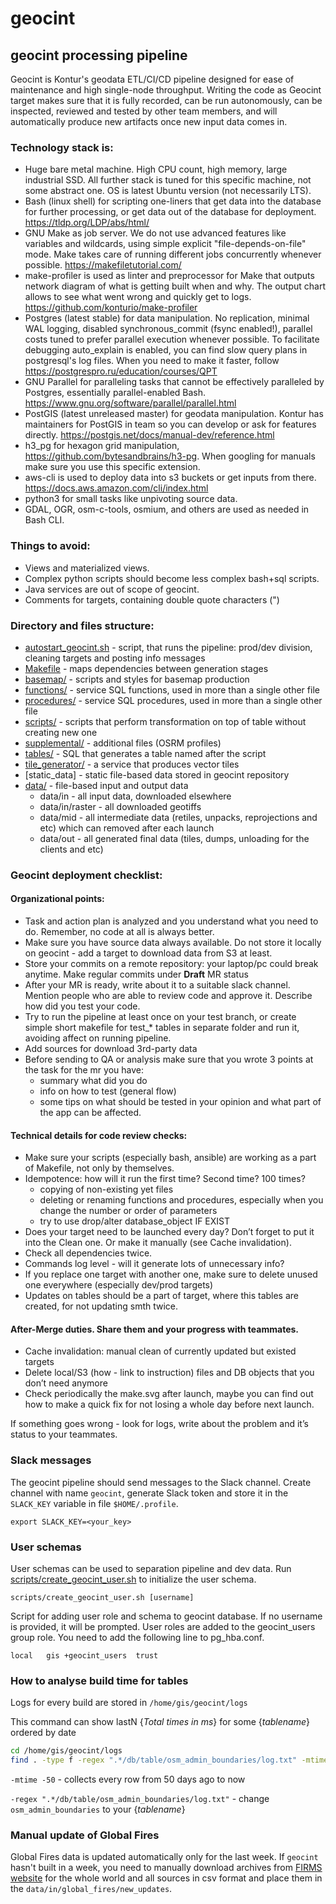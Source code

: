 # geocint

## geocint processing pipeline

Geocint is Kontur's geodata ETL/CI/CD pipeline designed for ease of maintenance and high single-node throughput. Writing
the code as Geocint target makes sure that it is fully recorded, can be run autonomously, can be inspected, reviewed and
tested by other team members, and will automatically produce new artifacts once new input data comes in.

### Technology stack is:

- Huge bare metal machine. High CPU count, high memory, large industrial SSD. All further stack is tuned for this
  specific machine, not some abstract one. OS is latest Ubuntu version (not necessarily LTS).
- Bash (linux shell) for scripting one-liners that get data into the database for further processing, or get data out of
  the database for deployment. https://tldp.org/LDP/abs/html/
- GNU Make as job server. We do not use advanced features like variables and wildcards, using simple explicit
  "file-depends-on-file" mode. Make takes care of running different jobs concurrently whenever possible.
  https://makefiletutorial.com/
- make-profiler is used as linter and preprocessor for Make that outputs network diagram of what is getting built when
  and why. The output chart allows to see what went wrong and quickly get to logs.
  https://github.com/konturio/make-profiler
- Postgres (latest stable) for data manipulation. No replication, minimal WAL logging, disabled synchronous_commit
  (fsync enabled!), parallel costs tuned to prefer parallel execution whenever possible. To facilitate debugging
  auto_explain is enabled, you can find slow query plans in postgresql's log files. When you need to make it faster,
  follow https://postgrespro.ru/education/courses/QPT
- GNU Parallel for paralleling tasks that cannot be effectively paralleled by Postgres, essentially parallel-enabled
  Bash. https://www.gnu.org/software/parallel/parallel.html
- PostGIS (latest unreleased master) for geodata manipulation. Kontur has maintainers for PostGIS in team so you can
  develop or ask for features directly. https://postgis.net/docs/manual-dev/reference.html
- h3_pg for hexagon grid manipulation, https://github.com/bytesandbrains/h3-pg. When googling for manuals make sure you
  use this specific extension.
- aws-cli is used to deploy data into s3 buckets or get inputs from there. https://docs.aws.amazon.com/cli/index.html
- python3 for small tasks like unpivoting source data.
- GDAL, OGR, osm-c-tools, osmium, and others are used as needed in Bash CLI.

### Things to avoid:

- Views and materialized views.
- Complex python scripts should become less complex bash+sql scripts.
- Java services are out of scope of geocint.
- Comments for targets, containing double quote characters (")

### Directory and files structure:

- [autostart_geocint.sh](autostart_geocint.sh) - script, that runs the pipeline: prod/dev division, cleaning targets and
  posting info messages
- [Makefile](Makefile) - maps dependencies between generation stages
- [basemap/](basemap) - scripts and styles for basemap production
- [functions/](functions) - service SQL functions, used in more than a single other file
- [procedures/](procedures) - service SQL procedures, used in more than a single other file
- [scripts/](scripts) - scripts that perform transformation on top of table without creating new one
- [supplemental/](supplemental) - additional files (OSRM profiles)
- [tables/](tables) - SQL that generates a table named after the script
- [tile_generator/](tile_generator) - a service that produces vector tiles
- [static_data] - static file-based data stored in geocint repository
- [data/](data) - file-based input and output data
    - data/in - all input data, downloaded elsewhere
    - data/in/raster - all downloaded geotiffs
    - data/mid - all intermediate data (retiles, unpacks, reprojections and etc) which can removed after
      each launch
    - data/out - all generated final data (tiles, dumps, unloading for the clients and etc)

### Geocint deployment checklist:

#### Organizational points:

- Task and action plan is analyzed and you understand what you need to do. Remember, no code at all is always better.
- Make sure you have source data always available. Do not store it locally on geocint - add a target to download data
  from S3 at least.
- Store your commits on a remote repository: your laptop/pc could break anytime. Make regular commits under
  **Draft** MR status
- After your MR is ready, write about it to a suitable slack channel. Mention people who are able to review code and
  approve it. Describe how did you test your code.
- Try to run the pipeline at least once on your test branch, or create simple short makefile for test_* tables in
  separate folder and run it, avoiding affect on running pipeline.
- Add sources for download 3rd-party data
- Before sending to QA or analysis make sure that you wrote 3 points at the task for the mr you have:
    - summary what did you do
    - info on how to test (general flow)
    - some tips on what should be tested in your opinion and what part of the app can be affected.

#### Technical details for **code review** checks:

- Make sure your scripts (especially bash, ansible) are working as a part of Makefile, not only by themselves.
- Idempotence: how will it run the first time? Second time? 100 times?
    - copying of non-existing yet files
    - deleting or renaming functions and procedures, especially when you change the number or order of parameters
    - try to use drop/alter database_object IF EXIST
- Does your target need to be launched every day? Don’t forget to put it into the Clean one. Or make it manually
  (see Cache invalidation).
- Check all dependencies twice.
- Commands log level - will it generate lots of unnecessary info?
- If you replace one target with another one, make sure to delete unused one everywhere (especially dev/prod targets)
- Updates on tables should be a part of target, where this tables are created, for not updating smth twice.


#### After-Merge duties. Share them and your progress with teammates.

- Cache invalidation: manual clean of currently updated but existed targets
- Delete local/S3 (how - link to instruction) files and DB objects that you don’t need anymore
- Сheck periodically the make.svg after launch, maybe you can find out how to make a quick fix for not losing
  a whole day before next launch.

If something goes wrong - look for logs, write about the problem and it’s status to your teammates.

### Slack messages

The geocint pipeline should send messages to the Slack channel. Create channel with name `geocint`, generate Slack token
and store it in the `SLACK_KEY` variable in file `$HOME/.profile`.

```shell
export SLACK_KEY=<your_key>
```

### User schemas

User schemas can be used to separation pipeline and dev data.
Run [scripts/create_geocint_user.sh](scripts/create_geocint_user.sh) to initialize the user schema.

`scripts/create_geocint_user.sh [username]`

Script for adding user role and schema to geocint database. If no username is provided, it will be prompted. User roles
are added to the geocint_users group role. You need to add the following line to pg_hba.conf.

`local   gis +geocint_users  trust`

### How to analyse build time for tables

Logs for every build are stored in `/home/gis/geocint/logs`

This command can show lastN {*Total times in ms*} for some {*tablename*} ordered by date

```bash
cd /home/gis/geocint/logs
find . -type f -regex ".*/db/table/osm_admin_boundaries/log.txt" -mtime -50 -printf "%T+ %p; " -exec awk '/Time:/ {sum += $4} END {print sum/60000 " min"}' '{}' \; | sort
```

`-mtime -50` - collects every row from 50 days ago to now

`-regex ".*/db/table/osm_admin_boundaries/log.txt"` - change `osm_admin_boundaries` to your {*tablename*}

### Manual update of Global Fires

Global Fires data is updated automatically only for the last week. If `geocint` hasn't built in a week, you need to
manually download archives from [FIRMS website](https://firms.modaps.eosdis.nasa.gov/download/create.php) for the whole world and
all sources in csv format and place them in the `data/in/global_fires/new_updates`.